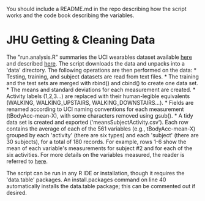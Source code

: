You should include a README.md in the repo describing how the script works and the code book describing the variables.

# JHU Getting & Cleaning Data
The "run.analysis.R" summaries the UCI wearables dataset available [here](https://d396qusza40orc.cloudfront.net/getdata%2Fprojectfiles%2FUCI%20HAR%20Dataset.zip) and described [here](http://archive.ics.uci.edu/ml/datasets/Human+Activity+Recognition+Using+Smartphones). The script downloads the data and unpacks into a 'data' directory. The following operations are then performed on the data:
    * Testing, training, and subject datasets are read from text files.
	* The training and the test sets are merged with rbind() and cbind() to create one data set.
    * The means and standard deviations for each measurement are created. 
    * Activity labels (1,2,3...) are replaced with their human-legible equivalents (WALKING, WALKING_UPSTAIRS, WALKING_DOWNSTAIRS...).
	* Fields are renamed according to UCI naming conventions for each measurement (tBodyAcc-mean-X), with some characters removed using gsub().
    * A tidy data set is created and exported ('meansSubjectActivity.csv'). Each row contains the average of each of the 561 variables (e.g., tBodyAcc-mean-X)  grouped by each 'activity' (there are six types) and each 'subject' (there are 30 subjects), for a total of 180 records. For example, rows 1-6 show the mean of each variable's measurements for subject #2 and for each of the six activities. For more details on the variables measured, the reader is referred to [here](http://archive.ics.uci.edu/ml/datasets/Human+Activity+Recognition+Using+Smartphones).
	
The script can be run in any R IDE or installation, though it requires the 'data.table' packages. An install.packages command on line 40 automatically installs the data.table package; this can be commented out if desired.